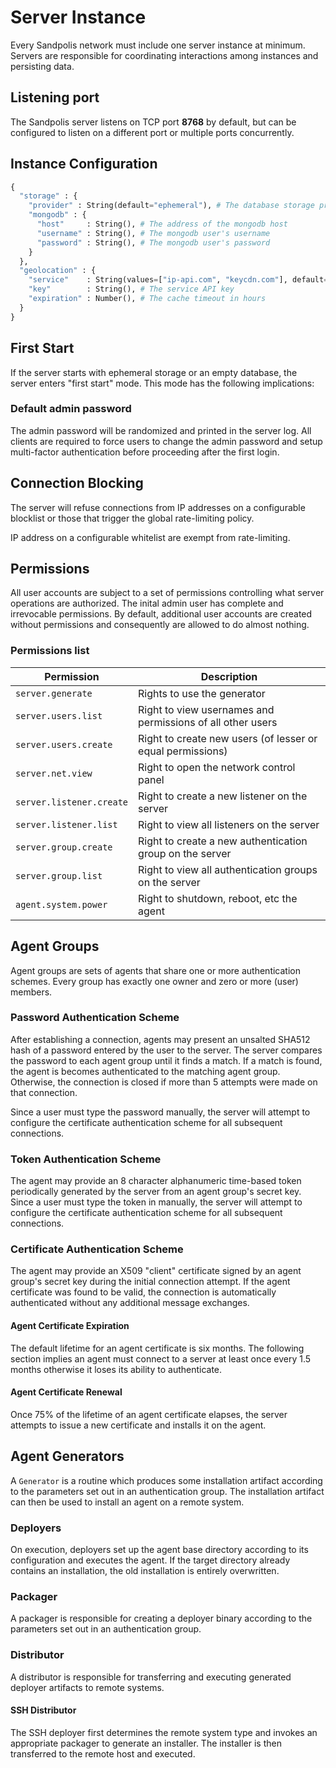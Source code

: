 # Server Instance

Every Sandpolis network must include one server instance at minimum. Servers are
responsible for coordinating interactions among instances and persisting data.

## Listening port

The Sandpolis server listens on TCP port **8768** by default, but can be
configured to listen on a different port or multiple ports concurrently.

## Instance Configuration

```py
{
  "storage" : {
    "provider" : String(default="ephemeral"), # The database storage provider
    "mongodb" : {
      "host"     : String(), # The address of the mongodb host
      "username" : String(), # The mongodb user's username
      "password" : String(), # The mongodb user's password
    }
  },
  "geolocation" : {
    "service"    : String(values=["ip-api.com", "keycdn.com"], default="ip-api.com"), # The name of the geolocation service to use
    "key"        : String(), # The service API key
    "expiration" : Number(), # The cache timeout in hours
  }
}
```

## First Start

If the server starts with ephemeral storage or an empty database, the server
enters "first start" mode. This mode has the following implications:

### Default admin password

The admin password will be randomized and printed in the server log. All clients
are required to force users to change the admin password and setup multi-factor
authentication before proceeding after the first login.

## Connection Blocking

The server will refuse connections from IP addresses on a configurable blocklist
or those that trigger the global rate-limiting policy.

IP address on a configurable whitelist are exempt from rate-limiting.

## Permissions

All user accounts are subject to a set of permissions controlling what server
operations are authorized. The inital admin user has complete and irrevocable
permissions. By default, additional user accounts are created without
permissions and consequently are allowed to do almost nothing.

### Permissions list

| Permission               | Description                                                |
| ------------------------ | ---------------------------------------------------------- |
| `server.generate`        | Rights to use the generator                                |
| `server.users.list`      | Right to view usernames and permissions of all other users |
| `server.users.create`    | Right to create new users (of lesser or equal permissions) |
| `server.net.view`        | Right to open the network control panel                    |
| `server.listener.create` | Right to create a new listener on the server               |
| `server.listener.list`   | Right to view all listeners on the server                  |
| `server.group.create`    | Right to create a new authentication group on the server   |
| `server.group.list`      | Right to view all authentication groups on the server      |
| `agent.system.power`     | Right to shutdown, reboot, etc the agent                   |

## Agent Groups

Agent groups are sets of agents that share one or more authentication schemes.
Every group has exactly one owner and zero or more (user) members.

### Password Authentication Scheme

After establishing a connection, agents may present an unsalted SHA512 hash of a
password entered by the user to the server. The server compares the password to
each agent group until it finds a match. If a match is found, the agent is
becomes authenticated to the matching agent group. Otherwise, the connection is
closed if more than 5 attempts were made on that connection.

Since a user must type the password manually, the server will attempt to
configure the certificate authentication scheme for all subsequent connections.

### Token Authentication Scheme

The agent may provide an 8 character alphanumeric time-based token periodically
generated by the server from an agent group's secret key. Since a user must type
the token in manually, the server will attempt to configure the certificate
authentication scheme for all subsequent connections.

### Certificate Authentication Scheme

The agent may provide an X509 "client" certificate signed by an agent group's
secret key during the initial connection attempt. If the agent certificate was
found to be valid, the connection is automatically authenticated without any
additional message exchanges.

#### Agent Certificate Expiration

The default lifetime for an agent certificate is six months. The following
section implies an agent must connect to a server at least once every 1.5 months
otherwise it loses its ability to authenticate.

#### Agent Certificate Renewal

Once 75% of the lifetime of an agent certificate elapses, the server attempts to
issue a new certificate and installs it on the agent.

## Agent Generators

A `Generator` is a routine which produces some installation artifact according
to the parameters set out in an authentication group. The installation artifact
can then be used to install an agent on a remote system.

### Deployers

On execution, deployers set up the agent base directory according to its
configuration and executes the agent. If the target directory already contains
an installation, the old installation is entirely overwritten.

### Packager

A packager is responsible for creating a deployer binary according to the
parameters set out in an authentication group.

### Distributor

A distributor is responsible for transferring and executing generated deployer
artifacts to remote systems.

#### SSH Distributor

The SSH deployer first determines the remote system type and invokes an
appropriate packager to generate an installer. The installer is then transferred
to the remote host and executed.
